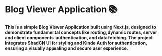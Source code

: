 # Blog Viewer Application 📚

#### This is a **simple Blog Viewer Application** built using Next.js, designed to demonstrate fundamental concepts like routing, dynamic routes, server and client components, authentication, and data fetching. The project integrates **ShadCN UI** for styling and **Kinde Auth** for authentication, ensuring a visually appealing and secure user experience.

